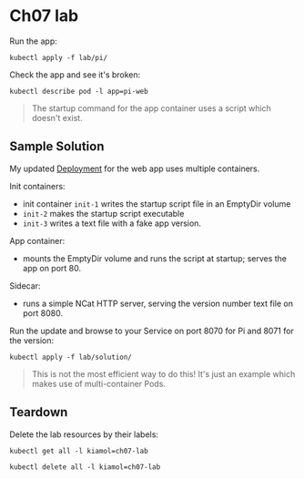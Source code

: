 # Ch07 lab

Run the app:

```
kubectl apply -f lab/pi/
```

Check the app and see it's broken:

```
kubectl describe pod -l app=pi-web
```

> The startup command for the app container uses a script which doesn't exist.

## Sample Solution

My updated [Deployment](solution/web.yaml) for the web app uses multiple containers.

Init containers:

- init container `init-1` writes the startup script file in an EmptyDir volume
- `init-2` makes the startup script executable
- `init-3` writes a text file with a fake app version.

App container:

- mounts the EmptyDir volume and runs the script at startup; serves the app on port 80.

Sidecar:

- runs a simple NCat HTTP server, serving the version number text file on port 8080.


Run the update and browse to your Service on port 8070 for Pi and 8071 for the version:

```
kubectl apply -f lab/solution/
```

> This is not the most efficient way to do this! It's just an example which makes use of multi-container Pods.


## Teardown

Delete the lab resources by their labels:

```
kubectl get all -l kiamol=ch07-lab

kubectl delete all -l kiamol=ch07-lab
```

